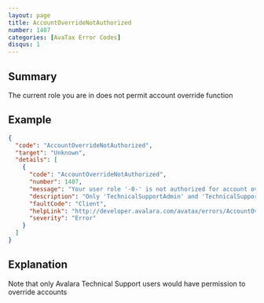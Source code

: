 ```yaml
---
layout: page
title: AccountOverrideNotAuthorized
number: 1407
categories: [AvaTax Error Codes]
disqus: 1
---
```


## Summary

The current role you are in does not permit account override function

## Example

```json
{
  "code": "AccountOverrideNotAuthorized",
  "target": "Unknown",
  "details": [
    {
      "code": "AccountOverrideNotAuthorized",
      "number": 1407,
      "message": "Your user role '-0-' is not authorized for account override.",
      "description": "Only 'TechnicalSupportAdmin' and 'TechnicalSupportUser' are allowed for account overrides.",
      "faultCode": "Client",
      "helpLink": "http://developer.avalara.com/avatax/errors/AccountOverrideNotAuthorized",
      "severity": "Error"
    }
  ]
}
```

## Explanation

Note that only Avalara Technical Support users would have permission to override accounts
